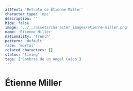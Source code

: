```yaml
---
altText: 'Retrato de Étienne Miller'
character_type: 'npc'
description: ''
hide: false
image: '../../assets/character_images/etienne-miller.png'
name: 'Étienne Miller'
nationality: 'french'
pattern: 'default'
race: 'mortal'
related_characters: []
status: 'living'
tags: ['Sombras de un Ángel Caído']
---
```


# Étienne Miller
